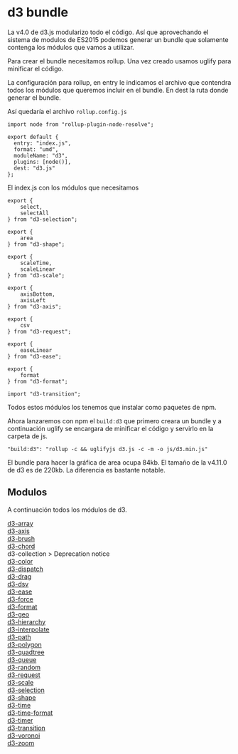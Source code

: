 # d3 bundle

La v4.0 de d3.js modularizo todo el código. Así que aprovechando el sistema de modulos de ES2015 podemos generar un bundle que solamente contenga los módulos que vamos a utilizar. 

Para crear el bundle necesitamos rollup. Una vez creado usamos uglify para minificar el código.

La configuración para rollup, en entry le indicamos el archivo que contendra todos los módulos que queremos incluir en el bundle. En dest la ruta donde generar el bundle.

Así quedaría el archivo `rollup.config.js`

```
import node from "rollup-plugin-node-resolve";

export default {
  entry: "index.js",
  format: "umd",
  moduleName: "d3",
  plugins: [node()],
  dest: "d3.js"
};
```

El index.js con los módulos que necesitamos

```
export {
    select,
    selectAll
} from "d3-selection";

export {
    area
} from "d3-shape";

export {
    scaleTime,
    scaleLinear
} from "d3-scale";

export {
    axisBottom,
    axisLeft
} from "d3-axis";

export {
    csv
} from "d3-request";

export {
    easeLinear
} from "d3-ease";

export {
    format
} from "d3-format";

import "d3-transition";
```

Todos estos módulos los tenemos que instalar como paquetes de npm.

Ahora lanzaremos con npm el ```build:d3``` que primero creara un bundle y a continuación uglify se encargara de minificar el código y servirlo en la carpeta de js.

```
"build:d3": "rollup -c && uglifyjs d3.js -c -m -o js/d3.min.js"
```

El bundle para hacer la gráfica de area ocupa 84kb. El tamaño de la v4.11.0 de d3 es de 220kb. La diferencia es bastante notable.

## Modulos

A continuación todos los módulos de d3. 

[d3-array](https://github.com/d3/d3-array)   
[d3-axis](https://github.com/d3/d3-axis)   
[d3-brush](https://github.com/d3/d3-brush)   
[d3-chord](https://github.com/d3/d3-chord)   
d3-collection > Deprecation notice   
[d3-color](https://github.com/d3/d3-color)   
[d3-dispatch](https://github.com/d3/d3-color)   
[d3-drag](https://github.com/d3/d3-drag)   
[d3-dsv](https://github.com/d3/d3-dsv)   
[d3-ease](https://github.com/d3/d3-ease)   
[d3-force](https://github.com/d3/d3-force)   
[d3-format](https://github.com/d3/d3-format)   
[d3-geo](https://github.com/d3/d3-geo)   
[d3-hierarchy](https://github.com/d3/d3-hierarchy)   
[d3-interpolate](https://github.com/d3/d3-interpolate)   
[d3-path](https://github.com/d3/d3-path)   
[d3-polygon](https://github.com/d3/d3-polygon)   
[d3-quadtree](https://github.com/d3/d3-quadtree)   
[d3-queue](https://github.com/d3/d3-queue)   
[d3-random](https://github.com/d3/d3-random)   
[d3-request](https://github.com/d3/d3-request)   
[d3-scale](https://github.com/d3/d3-scale)   
[d3-selection](https://github.com/d3/d3-selection)   
[d3-shape](https://github.com/d3/d3-shape)   
[d3-time](https://github.com/d3/d3-time)   
[d3-time-format](https://github.com/d3/d3-time-format)   
[d3-timer](https://github.com/d3/d3-timer)   
[d3-transition](https://github.com/d3/d3-transition)   
[d3-voronoi](https://github.com/d3/d3-voronoi)   
[d3-zoom](https://github.com/d3/d3-zoom)   
